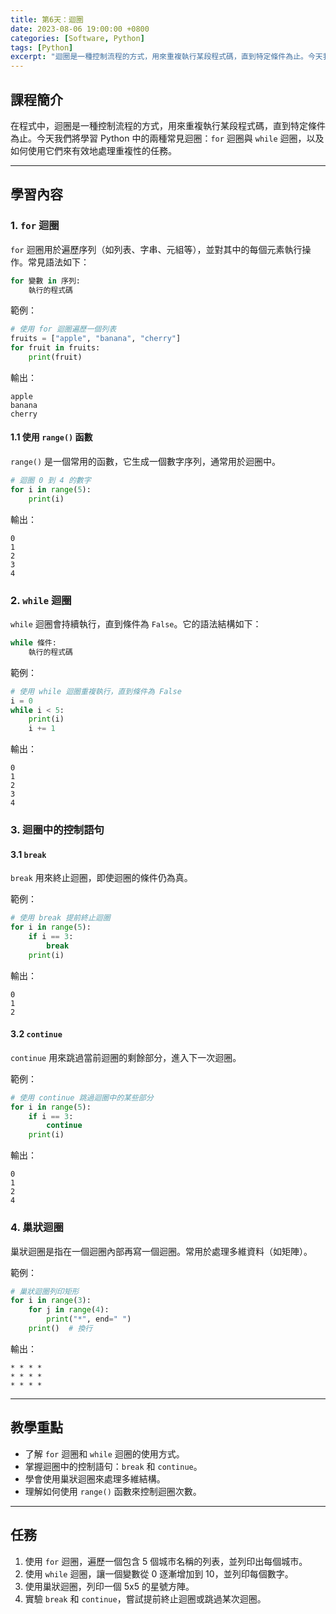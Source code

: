 ```yaml
---
title: 第6天：迴圈
date: 2023-08-06 19:00:00 +0800
categories: [Software, Python]
tags: [Python] 
excerpt: "迴圈是一種控制流程的方式，用來重複執行某段程式碼，直到特定條件為止。今天我們將學習 Python 中的兩種常見迴圈：`for` 迴圈與 `while` 迴圈，以及如何使用它們來有效地處理重複性的任務"
---
```


## 課程簡介
在程式中，迴圈是一種控制流程的方式，用來重複執行某段程式碼，直到特定條件為止。今天我們將學習 Python 中的兩種常見迴圈：`for` 迴圈與 `while` 迴圈，以及如何使用它們來有效地處理重複性的任務。

---

## 學習內容

### 1. `for` 迴圈

`for` 迴圈用於遍歷序列（如列表、字串、元組等），並對其中的每個元素執行操作。常見語法如下：

```python
for 變數 in 序列:
    執行的程式碼
```

範例：
```python
# 使用 for 迴圈遍歷一個列表
fruits = ["apple", "banana", "cherry"]
for fruit in fruits:
    print(fruit)
```
輸出：
```
apple
banana
cherry
```

#### 1.1 使用 `range()` 函數
`range()` 是一個常用的函數，它生成一個數字序列，通常用於迴圈中。

```python
# 迴圈 0 到 4 的數字
for i in range(5):
    print(i)
```
輸出：
```
0
1
2
3
4
```

### 2. `while` 迴圈

`while` 迴圈會持續執行，直到條件為 `False`。它的語法結構如下：

```python
while 條件:
    執行的程式碼
```

範例：
```python
# 使用 while 迴圈重複執行，直到條件為 False
i = 0
while i < 5:
    print(i)
    i += 1
```
輸出：
```
0
1
2
3
4
```

### 3. 迴圈中的控制語句

#### 3.1 `break`
`break` 用來終止迴圈，即使迴圈的條件仍為真。

範例：
```python
# 使用 break 提前終止迴圈
for i in range(5):
    if i == 3:
        break
    print(i)
```
輸出：
```
0
1
2
```

#### 3.2 `continue`
`continue` 用來跳過當前迴圈的剩餘部分，進入下一次迴圈。

範例：
```python
# 使用 continue 跳過迴圈中的某些部分
for i in range(5):
    if i == 3:
        continue
    print(i)
```
輸出：
```
0
1
2
4
```

### 4. 巢狀迴圈

巢狀迴圈是指在一個迴圈內部再寫一個迴圈。常用於處理多維資料（如矩陣）。

範例：
```python
# 巢狀迴圈列印矩形
for i in range(3):
    for j in range(4):
        print("*", end=" ")
    print()  # 換行
```
輸出：
```
* * * *
* * * *
* * * *
```

---

## 教學重點
- 了解 `for` 迴圈和 `while` 迴圈的使用方式。
- 掌握迴圈中的控制語句：`break` 和 `continue`。
- 學會使用巢狀迴圈來處理多維結構。
- 理解如何使用 `range()` 函數來控制迴圈次數。

---

## 任務
1. 使用 `for` 迴圈，遍歷一個包含 5 個城市名稱的列表，並列印出每個城市。
2. 使用 `while` 迴圈，讓一個變數從 0 逐漸增加到 10，並列印每個數字。
3. 使用巢狀迴圈，列印一個 5x5 的星號方陣。
4. 實驗 `break` 和 `continue`，嘗試提前終止迴圈或跳過某次迴圈。
